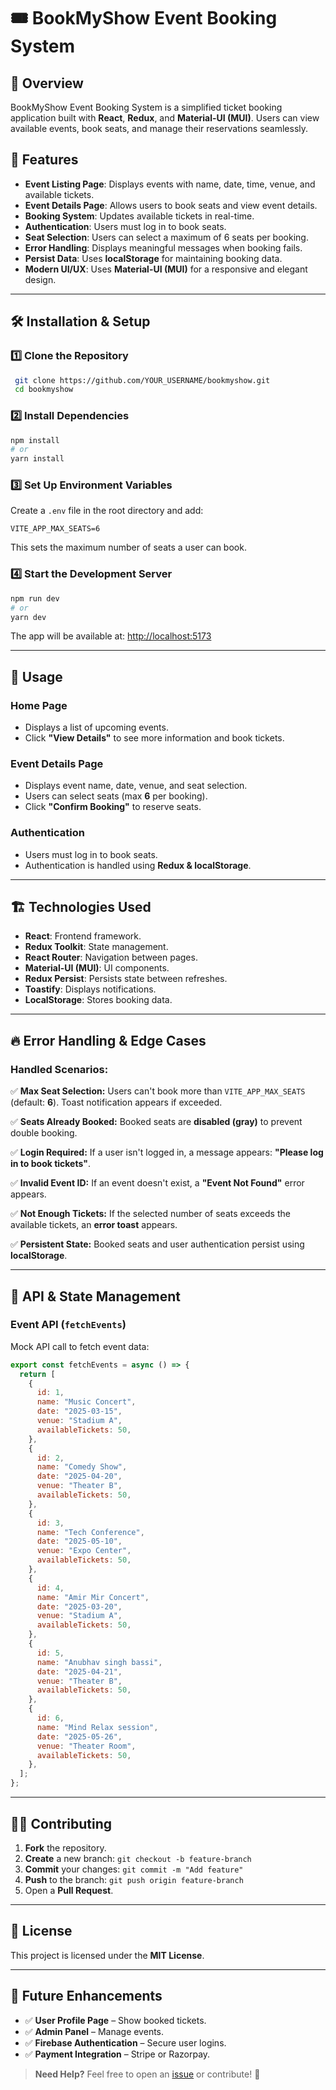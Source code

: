 # 🎟️ BookMyShow Event Booking System

## 📌 Overview

BookMyShow Event Booking System is a simplified ticket booking application built with **React**, **Redux**, and **Material-UI (MUI)**. Users can view available events, book seats, and manage their reservations seamlessly.

## 🚀 Features

- **Event Listing Page**: Displays events with name, date, time, venue, and available tickets.
- **Event Details Page**: Allows users to book seats and view event details.
- **Booking System**: Updates available tickets in real-time.
- **Authentication**: Users must log in to book seats.
- **Seat Selection**: Users can select a maximum of 6 seats per booking.
- **Error Handling**: Displays meaningful messages when booking fails.
- **Persist Data**: Uses **localStorage** for maintaining booking data.
- **Modern UI/UX**: Uses **Material-UI (MUI)** for a responsive and elegant design.

---

## 🛠️ Installation & Setup

### **1️⃣ Clone the Repository**

```bash
 git clone https://github.com/YOUR_USERNAME/bookmyshow.git
 cd bookmyshow
```

### **2️⃣ Install Dependencies**

```bash
npm install
# or
yarn install
```

### **3️⃣ Set Up Environment Variables**

Create a `.env` file in the root directory and add:

```env
VITE_APP_MAX_SEATS=6
```

This sets the maximum number of seats a user can book.

### **4️⃣ Start the Development Server**

```bash
npm run dev
# or
yarn dev
```

The app will be available at: [http://localhost:5173](http://localhost:5173)

---

## 📌 Usage

### **Home Page**

- Displays a list of upcoming events.
- Click **"View Details"** to see more information and book tickets.

### **Event Details Page**

- Displays event name, date, venue, and seat selection.
- Users can select seats (max **6** per booking).
- Click **"Confirm Booking"** to reserve seats.

### **Authentication**

- Users must log in to book seats.
- Authentication is handled using **Redux & localStorage**.

---

## 🏗️ Technologies Used

- **React**: Frontend framework.
- **Redux Toolkit**: State management.
- **React Router**: Navigation between pages.
- **Material-UI (MUI)**: UI components.
- **Redux Persist**: Persists state between refreshes.
- **Toastify**: Displays notifications.
- **LocalStorage**: Stores booking data.

---

## 🔥 Error Handling & Edge Cases

### **Handled Scenarios:**

✅ **Max Seat Selection:** Users can't book more than `VITE_APP_MAX_SEATS` (default: **6**). Toast notification appears if exceeded.

✅ **Seats Already Booked:** Booked seats are **disabled (gray)** to prevent double booking.

✅ **Login Required:** If a user isn't logged in, a message appears: **"Please log in to book tickets"**.

✅ **Invalid Event ID:** If an event doesn't exist, a **"Event Not Found"** error appears.

✅ **Not Enough Tickets:** If the selected number of seats exceeds the available tickets, an **error toast** appears.

✅ **Persistent State:** Booked seats and user authentication persist using **localStorage**.

---

## 📜 API & State Management

### **Event API (`fetchEvents`)**

Mock API call to fetch event data:

```javascript
export const fetchEvents = async () => {
  return [
    {
      id: 1,
      name: "Music Concert",
      date: "2025-03-15",
      venue: "Stadium A",
      availableTickets: 50,
    },
    {
      id: 2,
      name: "Comedy Show",
      date: "2025-04-20",
      venue: "Theater B",
      availableTickets: 50,
    },
    {
      id: 3,
      name: "Tech Conference",
      date: "2025-05-10",
      venue: "Expo Center",
      availableTickets: 50,
    },
    {
      id: 4,
      name: "Amir Mir Concert",
      date: "2025-03-20",
      venue: "Stadium A",
      availableTickets: 50,
    },
    {
      id: 5,
      name: "Anubhav singh bassi",
      date: "2025-04-21",
      venue: "Theater B",
      availableTickets: 50,
    },
    {
      id: 6,
      name: "Mind Relax session",
      date: "2025-05-26",
      venue: "Theater Room",
      availableTickets: 50,
    },
  ];
};
```

---

## 👨‍💻 Contributing

1. **Fork** the repository.
2. **Create** a new branch: `git checkout -b feature-branch`
3. **Commit** your changes: `git commit -m "Add feature"`
4. **Push** to the branch: `git push origin feature-branch`
5. Open a **Pull Request**.

---

## 📜 License

This project is licensed under the **MIT License**.

---

## 🚀 Future Enhancements

- ✅ **User Profile Page** – Show booked tickets.
- ✅ **Admin Panel** – Manage events.
- ✅ **Firebase Authentication** – Secure user logins.
- ✅ **Payment Integration** – Stripe or Razorpay.

> **Need Help?** Feel free to open an [issue](https://github.com/YOUR_USERNAME/bookmyshow/issues) or contribute! 🚀
